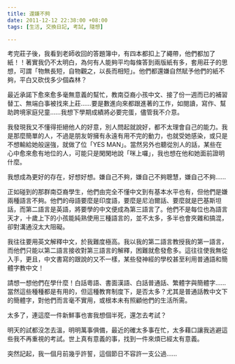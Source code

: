 ```yaml
---
title: 還嫌不夠
date: 2011-12-12 22:38:00 +08:00
tags: [生活, 交換日記, 考試, 隨想]

---
```


考完莊子後，我看到老師收回的答題簿中，有四本都扣上了繩帶，他們都加了紙！！著實我仍不太明白，為何有人能夠平均每條答到兩版紙有多，套用莊子的思想，可謂「物無長短，自物觀之，以長而相短」。他們都還嫌自然賦予他們的紙不夠，平白又砍伐多少個森林？  
  
最近承諾下愈來愈多毫無意義的幫忙，教南亞裔小孩中文、接了份一週而已的補習替工、無端白事被找來上莊……要是數進向來都跟進著的工作，如閱讀，寫作、幫助跨境家庭兒童……我想下學期成績將必要完蛋，儘管我不介意。  
  
我發現我又不懂得拒絕他人的好意，別人問起就說好，都不太理會自己的能力。我是那麼簡單的人，不過是朋友哿擁有永遠有用不完的動力，也就受她感染，或只是不想輸給她般逞強，就做了位「YES MAN」。當然另外也聽從別人的話，某些在心中愈來愈有地位的人，可能只是閑閑地說「咪上囉」，我也想在他和她面前證明什麼。  
  
我想成為更好的存在，好想好想。嫌自己不夠，嫌自己不夠聰慧，嫌自己不夠……  
  
正如碰到的那群南亞裔學生，他們由完全不懂中文到有基本水平也有，但他們是嫌兩種語言不夠。他們的母語要麼是印度語，要麼是尼泊爾話、要麼就是巴基斯坦話，而第二語言是英語，將要學的中文便成為第三語言了。他們不是每位也為語言天才，十歲上下的小孩能純熟使用三種語言的，並不太多，多半也會夾雜和搞混，卻對溝通沒太大阻礙。  
  
我往往要用英文解釋中文，於我難度極高。我以我的第二語言教授我的第一語言，而他們只能以第二語言接收對第三語言的解釋，困難就愈發愈多。這往往使我無從入手，更且，中文書寫的跟說的又不一樣，某些發神經的學校甚至利用普通語和簡體字教中文！  
  
請想一想他們在學什麼！白話粵語、書面漢語、白話普通話、繁體字與簡體字……當然這些種種都是有用的，但這種教育制度下，是否太多？尤其是普通話教中文下的簡體字，對他們而言毫不實用，或根本未有照顧他們的生活所需。  
  
太多了，連這麼一件新鮮事也害我想個半死，還怎去考試？  
  
明天的試都沒怎去溫，明明萬事俱備，最近的確太多事在忙，太多藉口讓我逃避這些我不再重視的考試。世上真有意義的事，找到一件來煩已經太有意義。  
  
突然記起，我一個月前幾乎許誓，這個節日不容許一支公過……   
